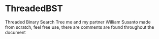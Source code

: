 # ThreadedBST
Threaded Binary Search Tree me and my partner William Susanto made from scratch, feel free use, there are comments are found throughout the document 
